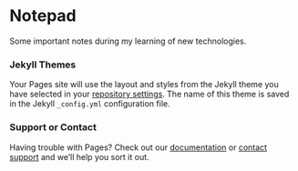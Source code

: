 # Notepad 

Some important notes during my learning of new technologies.

### Jekyll Themes

Your Pages site will use the layout and styles from the Jekyll theme you have selected in your [repository settings](https://github.com/omiq17/notepad/settings/pages). The name of this theme is saved in the Jekyll `_config.yml` configuration file.

### Support or Contact

Having trouble with Pages? Check out our [documentation](https://docs.github.com/categories/github-pages-basics/) or [contact support](https://support.github.com/contact) and we’ll help you sort it out.
